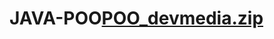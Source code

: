 # JAVA-POO[POO_devmedia.zip](https://github.com/Lucas-Batista08/JAVA-POO/files/10233425/POO_devmedia.zip)
